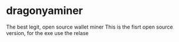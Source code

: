 # dragonyaminer
The best legit, open source wallet miner
This is the fisrt open source version, for the exe use the relase
